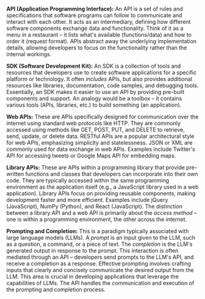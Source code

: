 **API (Application Programming Interface):** An API is a set of rules and specifications that software programs can follow to communicate and interact with each other.  It acts as an intermediary, defining how different software components exchange data and functionality. Think of it as a menu in a restaurant – it lists what's available (functions/data) and how to order it (request format).  APIs abstract away the underlying implementation details, allowing developers to focus on the functionality rather than the internal workings.

**SDK (Software Development Kit):** An SDK is a collection of tools and resources that developers use to create software applications for a specific platform or technology.  It often *includes* APIs, but also provides additional resources like libraries, documentation, code samples, and debugging tools.  Essentially, an SDK makes it easier to use an API by providing pre-built components and support.  An analogy would be a toolbox – it contains various tools (APIs, libraries, etc.) to build something (an application).

**Web APIs:** These are APIs specifically designed for communication over the internet using standard web protocols like HTTP. They are commonly accessed using methods like GET, POST, PUT, and DELETE to retrieve, send, update, or delete data.  RESTful APIs are a popular architectural style for web APIs, emphasizing simplicity and statelessness. JSON or XML are commonly used for data exchange in web APIs.  Examples include Twitter's API for accessing tweets or Google Maps API for embedding maps.

**Library APIs:** These are APIs within a programming library that provide pre-written functions and classes that developers can incorporate into their own code.  They are typically accessed within the same programming environment as the application itself (e.g., a JavaScript library used in a web application).  Library APIs focus on providing reusable components, making development faster and more efficient.  Examples include jQuery (JavaScript), NumPy (Python), and React (JavaScript).  The distinction between a library API and a web API is primarily about the *access method* – one is within a programming environment, the other across the internet.

**Prompting and Completion:** This is a paradigm typically associated with large language models (LLMs).  A *prompt* is an input given to the LLM, such as a question, a command, or a piece of text.  The *completion* is the LLM's generated output in response to the prompt.  This interaction is often mediated through an API –  developers send prompts to the LLM's API, and receive a completion as a response.  Effective prompting involves crafting inputs that clearly and concisely communicate the desired output from the LLM. This area is crucial in developing applications that leverage the capabilities of LLMs.  The API handles the communication and execution of the prompting and completion process.
